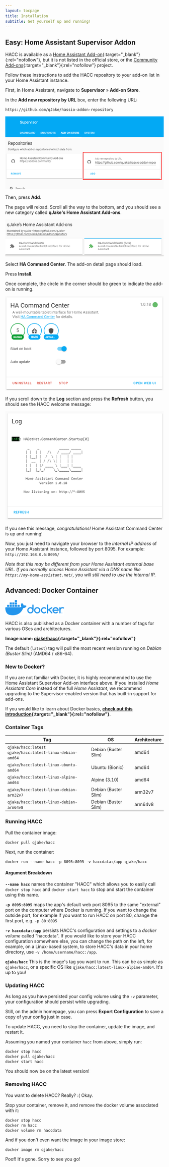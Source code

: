 ```yaml
---
layout: tocpage
title: Installation
subtitle: Get yourself up and running!
---
```


## Easy: Home Assistant Supervisor Addon

HACC is available as a [Home Assistant Add-on](https://www.home-assistant.io/addons/){:target="_blank"}{:rel="nofollow"}, but it is not listed in the official store, or the [Community Add-ons](https://addons.community/){:target="_blank"}{:rel="nofollow"} project.

Follow these instructions to add the HACC repository to your add-on list in your Home Assistant instance.

First, in Home Assistant, navigate to **Supervisor** &raquo; **Add-on Store**.

In the **Add new repository by URL** box, enter the following URL:

    https://github.com/qJake/hassio-addon-repository

![Addon Repo URL](/img/install-1.png)

Then, press **Add**.

The page will reload. Scroll all the way to the bottom, and you should see a new category called **qJake's Home Assistant Add-ons**.

![Custom Addon Store](/img/install-2.png)

Select **HA Command Center**. The add-on detail page should load.

Press **Install**.

Once complete, the circle in the corner should be green to indicate the add-on is running.

![Addon Installed](/img/install-4.png)

If you scroll down to the **Log** section and press the **Refresh** button, you should see the HACC welcome message:

![HACC welcome screenshot](/img/install-3.png)

If you see this message, *congratulations!* Home Assistant Command Center is up and running!

Now, you just need to navigate your browser to the *internal IP address* of your Home Assistant instance, followed by port 8095. For example: `http://192.168.0.6:8095/`

*Note that this may be different from your Home Assistant external base URL. If you normally access Home Assistant via a DNS name like `https://my-home-assistant.net/`, you will still need to use the internal IP.*

## Advanced: Docker Container

<img src="/img/docker-logo.png" height="48" alt="Docker Logo" />

HACC is also published as a Docker container with a number of tags for various OSes and architectures.

**Image name: [qjake/hacc](https://hub.docker.com/r/qjake/hacc/tags){:target="_blank"}{:rel="nofollow"}**

The default (`latest`) tag will pull the most recent version running on *Debian (Buster Slim)* (AMD64 / x86-64).

### New to Docker?

If you are not familiar with Docker, it is highly recommended to use the Home Assistant Supervisor Add-on interface above. If you installed *Home Assistant Core* instead of the full *Home Assistant*, we recommend upgrading to the Supervisor-enabled version that has built-in support for add-ons.

If you would like to learn about Docker basics, **[check out this introduction](https://docker-curriculum.com/#introduction){:target="_blank"}{:rel="nofollow"}**.

### Container Tags

| Tag                                                             | OS                   | Architecture  |
|-----------------------------------------------------------------|----------------------|---------------|
| `qjake/hacc:latest`<br />`qjake/hacc:latest-linux-debian-amd64` | Debian (Buster Slim) | amd64         |
| `qjake/hacc:latest-linux-ubuntu-amd64`                          | Ubuntu (Bionic)      | amd64         |
| `qjake/hacc:latest-linux-alpine-amd64`                          | Alpine (3.10)        | amd64         |
| `qjake/hacc:latest-linux-debian-arm32v7`                        | Debian (Buster Slim) | arm32v7       |
| `qjake/hacc:latest-linux-debian-arm64v8`                        | Debian (Buster Slim) | arm64v8       |

### Running HACC

Pull the container image:

    docker pull qjake/hacc

Next, run the container:

    docker run --name hacc -p 8095:8095 -v haccdata:/app qjake/hacc

#### Argument Breakdown

**`--name hacc`** names the container "HACC" which allows you to easily call `docker stop hacc` and `docker start hacc` to stop and start the container using this name.

**`-p 8095:8095`** maps the app's default web port 8095 to the same "external" port on the computer where Docker is running. If you want to change the outside port, for example if you want to run HACC on port 80, change the first port, e.g. `-p 80:8095`

**`-v haccdata:/app`** persists HACC's configuration and settings to a *docker volume* called "haccdata". If you would like to store your HACC configuration somewhere else, you can change the path on the left, for example, on a Linux-based system, to store HACC's data in your home directory, use `-v /home/username/hacc:/app`.

**`qjake/hacc`** This is the image's tag you want to run. This can be as simple as `qjake/hacc`, or a specific OS like `qjake/hacc:latest-linux-alpine-amd64`. It's up to you!

### Updating HACC

As long as you have persisted your config volume using the `-v` parameter, your configuration should persist while upgrading.

Still, on the admin homepage, you can press **Export Configuration** to save a copy of your config just in case.

To update HACC, you need to stop the container, update the image, and restart it.

Assuming you named your container `hacc` from above, simply run:

    docker stop hacc
    docker pull qjake/hacc
    docker start hacc

You should now be on the latest version!

### Removing HACC

You want to delete HACC? Really? :( Okay.

Stop your container, remove it, and remove the docker volume associated with it:

    docker stop hacc
    docker rm hacc
    docker volume rm haccdata

And if you don't even want the image in your image store:

    docker image rm qjake/hacc

Poof! It's gone. Sorry to see you go!